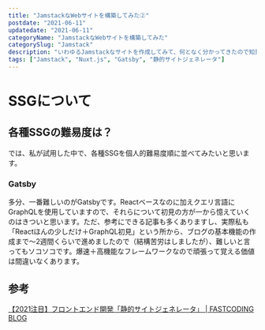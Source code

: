 ```yaml
---
title: "JamstackなWebサイトを構築してみた②"
postdate: "2021-06-11"
updatedate: "2021-06-11"
categoryName: "JamstackなWebサイトを構築してみた"
categorySlug: "Jamstack"
description: "いわゆるJamstackなサイトを作成してみて、何となく分かってきたので知見を記載します。"
tags: ["Jamstack", "Nuxt.js", "Gatsby", "静的サイトジェネレータ"]
---
```


# SSGについて


## 各種SSGの難易度は？

では、私が試用した中で、各種SSGを個人的難易度順に並べてみたいと思います。

### Gatsby

多分、一番難しいのがGatsbyです。Reactベースなのに加えクエリ言語にGraphQLを使用していますので、それらについて初見の方が一から憶えていくのはきついと思います。ただ、参考にできる記事も多くありますし、実際私も「Reactほんの少しだけ＋GraphQL初見」という所から、ブログの基本機能の作成まで～2週間くらいで進めましたので（結構苦労はしましたが）、難しいと言ってもソコソコです。爆速＋高機能なフレームワークなので頑張って覚える価値は間違いなくあります。

## 参考

[【2021注目】フロントエンド開発「静的サイトジェネレータ」 | FASTCODING BLOG](https://fastcoding.jp/blog/all/info/ssg/)